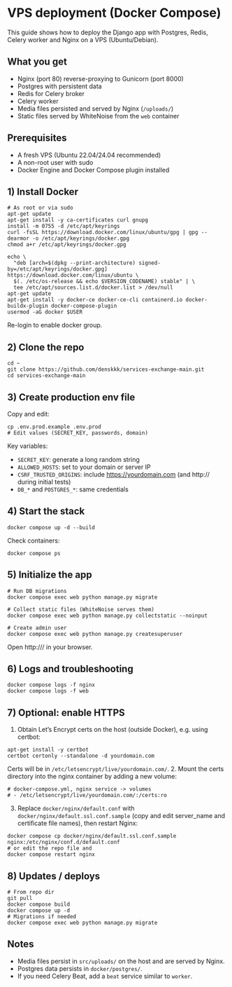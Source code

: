 # VPS deployment (Docker Compose)

This guide shows how to deploy the Django app with Postgres, Redis, Celery worker and Nginx on a VPS (Ubuntu/Debian).

## What you get
- Nginx (port 80) reverse-proxying to Gunicorn (port 8000)
- Postgres with persistent data
- Redis for Celery broker
- Celery worker
- Media files persisted and served by Nginx (`/uploads/`)
- Static files served by WhiteNoise from the `web` container

## Prerequisites
- A fresh VPS (Ubuntu 22.04/24.04 recommended)
- A non-root user with sudo
- Docker Engine and Docker Compose plugin installed

## 1) Install Docker
```
# As root or via sudo
apt-get update
apt-get install -y ca-certificates curl gnupg
install -m 0755 -d /etc/apt/keyrings
curl -fsSL https://download.docker.com/linux/ubuntu/gpg | gpg --dearmor -o /etc/apt/keyrings/docker.gpg
chmod a+r /etc/apt/keyrings/docker.gpg

echo \
  "deb [arch=$(dpkg --print-architecture) signed-by=/etc/apt/keyrings/docker.gpg] https://download.docker.com/linux/ubuntu \
  $(. /etc/os-release && echo $VERSION_CODENAME) stable" | \
  tee /etc/apt/sources.list.d/docker.list > /dev/null
apt-get update
apt-get install -y docker-ce docker-ce-cli containerd.io docker-buildx-plugin docker-compose-plugin
usermod -aG docker $USER
```
Re-login to enable docker group.

## 2) Clone the repo
```
cd ~
git clone https://github.com/denskkk/services-exchange-main.git
cd services-exchange-main
```

## 3) Create production env file
Copy and edit:
```
cp .env.prod.example .env.prod
# Edit values (SECRET_KEY, passwords, domain)
```

Key variables:
- `SECRET_KEY`: generate a long random string
- `ALLOWED_HOSTS`: set to your domain or server IP
- `CSRF_TRUSTED_ORIGINS`: include https://yourdomain.com (and http:// during initial tests)
- `DB_*` and `POSTGRES_*`: same credentials

## 4) Start the stack
```
docker compose up -d --build
```

Check containers:
```
docker compose ps
```

## 5) Initialize the app
```
# Run DB migrations
docker compose exec web python manage.py migrate

# Collect static files (WhiteNoise serves them)
docker compose exec web python manage.py collectstatic --noinput

# Create admin user
docker compose exec web python manage.py createsuperuser
```

Open http://<server-ip>/ in your browser.

## 6) Logs and troubleshooting
```
docker compose logs -f nginx
docker compose logs -f web
```

## 7) Optional: enable HTTPS
1. Obtain Let’s Encrypt certs on the host (outside Docker), e.g. using certbot:
```
apt-get install -y certbot
certbot certonly --standalone -d yourdomain.com
```
Certs will be in `/etc/letsencrypt/live/yourdomain.com/`.
2. Mount the certs directory into the nginx container by adding a new volume:
```
# docker-compose.yml, nginx service -> volumes
# - /etc/letsencrypt/live/yourdomain.com/:/certs:ro
```
3. Replace `docker/nginx/default.conf` with `docker/nginx/default.ssl.conf.sample` (copy and edit server_name and certificate file names), then restart Nginx:
```
docker compose cp docker/nginx/default.ssl.conf.sample nginx:/etc/nginx/conf.d/default.conf
# or edit the repo file and
docker compose restart nginx
```

## 8) Updates / deploys
```
# From repo dir
git pull
docker compose build
docker compose up -d
# Migrations if needed
docker compose exec web python manage.py migrate
```

## Notes
- Media files persist in `src/uploads/` on the host and are served by Nginx.
- Postgres data persists in `docker/postgres/`.
- If you need Celery Beat, add a `beat` service similar to `worker`.
